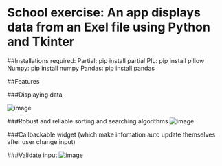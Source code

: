 # School exercise: An app displays data from an Exel file using Python and Tkinter

##Installations required:
Partial: pip install partial
PIL: pip install pillow
Numpy: pip install numpy
Pandas: pip install pandas

##Features

###Displaying data

![image](https://user-images.githubusercontent.com/61381778/115676833-29f21280-a37a-11eb-9cc1-bd58723f0568.png)

###Robust and reliable sorting and searching algorithms
![image](https://user-images.githubusercontent.com/61381778/115677159-6cb3ea80-a37a-11eb-9c7c-5b9e838ad2d0.png)

###Callbackable widget (which make infomation auto update themselves after user change input)

###Validate input
![image](https://user-images.githubusercontent.com/61381778/115677670-ed72e680-a37a-11eb-86cb-4815bbffceb9.png)
